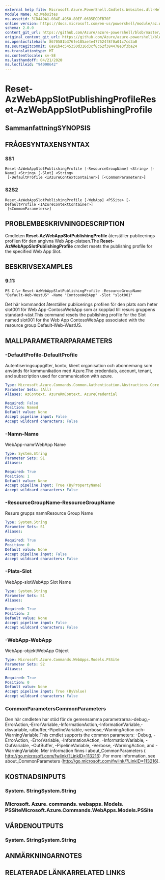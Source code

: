```yaml
---
external help file: Microsoft.Azure.PowerShell.Cmdlets.Websites.dll-Help.xml
Module Name: Az.Websites
ms.assetid: 3CD449A1-084E-4950-80EF-06B5ECDFB70F
online version: https://docs.microsoft.com/en-us/powershell/module/az.websites/reset-azwebappslotpublishingprofile
schema: 2.0.0
content_git_url: https://github.com/Azure/azure-powershell/blob/master/src/Websites/Websites/help/Reset-AzWebAppSlotPublishingProfile.md
original_content_git_url: https://github.com/Azure/azure-powershell/blob/master/src/Websites/Websites/help/Reset-AzWebAppSlotPublishingProfile.md
ms.openlocfilehash: 8670581b376fe185ae4e477524f8f0a01c7cd3a0
ms.sourcegitcommit: 6a91b4c545350d316d3cf8c62f384478e3f3ba24
ms.translationtype: MT
ms.contentlocale: sv-SE
ms.lasthandoff: 04/21/2020
ms.locfileid: "94090642"
---
```

# <span data-ttu-id="4a02b-101">Reset-AzWebAppSlotPublishingProfile</span><span class="sxs-lookup"><span data-stu-id="4a02b-101">Reset-AzWebAppSlotPublishingProfile</span></span>

## <span data-ttu-id="4a02b-102">Sammanfattning</span><span class="sxs-lookup"><span data-stu-id="4a02b-102">SYNOPSIS</span></span>

## <span data-ttu-id="4a02b-103">FRÅGESYNTAXEN</span><span class="sxs-lookup"><span data-stu-id="4a02b-103">SYNTAX</span></span>

### <span data-ttu-id="4a02b-104">S</span><span class="sxs-lookup"><span data-stu-id="4a02b-104">S1</span></span>
```
Reset-AzWebAppSlotPublishingProfile [-ResourceGroupName] <String> [-Name] <String> [-Slot] <String>
 [-DefaultProfile <IAzureContextContainer>] [<CommonParameters>]
```

### <span data-ttu-id="4a02b-105">S2</span><span class="sxs-lookup"><span data-stu-id="4a02b-105">S2</span></span>
```
Reset-AzWebAppSlotPublishingProfile [-WebApp] <PSSite> [-DefaultProfile <IAzureContextContainer>]
 [<CommonParameters>]
```

## <span data-ttu-id="4a02b-106">PROBLEMBESKRIVNING</span><span class="sxs-lookup"><span data-stu-id="4a02b-106">DESCRIPTION</span></span>
<span data-ttu-id="4a02b-107">Cmdleten **Reset-AzWebAppSlotPublishingProfile** återställer publicerings profilen för den angivna Web App-platsen.</span><span class="sxs-lookup"><span data-stu-id="4a02b-107">The **Reset-AzWebAppSlotPublishingProfile** cmdlet resets the publishing profile for the specified Web App Slot.</span></span>

## <span data-ttu-id="4a02b-108">BESKRIVS</span><span class="sxs-lookup"><span data-stu-id="4a02b-108">EXAMPLES</span></span>

### <span data-ttu-id="4a02b-109">9.1</span><span class="sxs-lookup"><span data-stu-id="4a02b-109">1:</span></span>
```
PS C:\> Reset-AzWebAppSlotPublishingProfile -ResourceGroupName "Default-Web-WestUS" -Name "ContosoWebApp" -Slot "slot001"
```

<span data-ttu-id="4a02b-110">Det här kommandot återställer publicerings profilen för den plats som heter slot001 för Web App-ContosoWebApp som är kopplad till resurs gruppens standard-väst.</span><span class="sxs-lookup"><span data-stu-id="4a02b-110">This command resets the publishing profile for the Slot named slot001 for the Web App ContosoWebApp associated with the resource group Default-Web-WestUS.</span></span>

## <span data-ttu-id="4a02b-111">MALLPARAMETRAR</span><span class="sxs-lookup"><span data-stu-id="4a02b-111">PARAMETERS</span></span>

### <span data-ttu-id="4a02b-112">-DefaultProfile</span><span class="sxs-lookup"><span data-stu-id="4a02b-112">-DefaultProfile</span></span>
<span data-ttu-id="4a02b-113">Autentiseringsuppgifter, konto, klient organisation och abonnemang som används för kommunikation med Azure.</span><span class="sxs-lookup"><span data-stu-id="4a02b-113">The credentials, account, tenant, and subscription used for communication with azure.</span></span>

```yaml
Type: Microsoft.Azure.Commands.Common.Authentication.Abstractions.Core.IAzureContextContainer
Parameter Sets: (All)
Aliases: AzContext, AzureRmContext, AzureCredential

Required: False
Position: Named
Default value: None
Accept pipeline input: False
Accept wildcard characters: False
```

### <span data-ttu-id="4a02b-114">-Namn</span><span class="sxs-lookup"><span data-stu-id="4a02b-114">-Name</span></span>
<span data-ttu-id="4a02b-115">WebApp-namn</span><span class="sxs-lookup"><span data-stu-id="4a02b-115">WebApp Name</span></span>

```yaml
Type: System.String
Parameter Sets: S1
Aliases:

Required: True
Position: 1
Default value: None
Accept pipeline input: True (ByPropertyName)
Accept wildcard characters: False
```

### <span data-ttu-id="4a02b-116">-ResourceGroupName</span><span class="sxs-lookup"><span data-stu-id="4a02b-116">-ResourceGroupName</span></span>
<span data-ttu-id="4a02b-117">Resurs grupps namn</span><span class="sxs-lookup"><span data-stu-id="4a02b-117">Resource Group Name</span></span>

```yaml
Type: System.String
Parameter Sets: S1
Aliases:

Required: True
Position: 0
Default value: None
Accept pipeline input: False
Accept wildcard characters: False
```

### <span data-ttu-id="4a02b-118">-Plats</span><span class="sxs-lookup"><span data-stu-id="4a02b-118">-Slot</span></span>
<span data-ttu-id="4a02b-119">WebApp-slot</span><span class="sxs-lookup"><span data-stu-id="4a02b-119">WebApp Slot Name</span></span>

```yaml
Type: System.String
Parameter Sets: S1
Aliases:

Required: True
Position: 2
Default value: None
Accept pipeline input: False
Accept wildcard characters: False
```

### <span data-ttu-id="4a02b-120">-WebApp</span><span class="sxs-lookup"><span data-stu-id="4a02b-120">-WebApp</span></span>
<span data-ttu-id="4a02b-121">WebApp-objekt</span><span class="sxs-lookup"><span data-stu-id="4a02b-121">WebApp Object</span></span>

```yaml
Type: Microsoft.Azure.Commands.WebApps.Models.PSSite
Parameter Sets: S2
Aliases:

Required: True
Position: 0
Default value: None
Accept pipeline input: True (ByValue)
Accept wildcard characters: False
```

### <span data-ttu-id="4a02b-122">CommonParameters</span><span class="sxs-lookup"><span data-stu-id="4a02b-122">CommonParameters</span></span>
<span data-ttu-id="4a02b-123">Den här cmdleten har stöd för de gemensamma parametrarna:-debug,-ErrorAction,-ErrorVariable,-InformationAction,-InformationVariable,-disvariable,-utbuffer,-PipelineVariable,-verbose,-WarningAction och-WarningVariable.</span><span class="sxs-lookup"><span data-stu-id="4a02b-123">This cmdlet supports the common parameters: -Debug, -ErrorAction, -ErrorVariable, -InformationAction, -InformationVariable, -OutVariable, -OutBuffer, -PipelineVariable, -Verbose, -WarningAction, and -WarningVariable.</span></span> <span data-ttu-id="4a02b-124">Mer information finns i about_CommonParameters ( http://go.microsoft.com/fwlink/?LinkID=113216) .</span><span class="sxs-lookup"><span data-stu-id="4a02b-124">For more information, see about_CommonParameters (http://go.microsoft.com/fwlink/?LinkID=113216).</span></span>

## <span data-ttu-id="4a02b-125">KOSTNADS</span><span class="sxs-lookup"><span data-stu-id="4a02b-125">INPUTS</span></span>

### <span data-ttu-id="4a02b-126">System. String</span><span class="sxs-lookup"><span data-stu-id="4a02b-126">System.String</span></span>

### <span data-ttu-id="4a02b-127">Microsoft. Azure. commands. webapps. Models. PSSite</span><span class="sxs-lookup"><span data-stu-id="4a02b-127">Microsoft.Azure.Commands.WebApps.Models.PSSite</span></span>

## <span data-ttu-id="4a02b-128">VÄRDEN</span><span class="sxs-lookup"><span data-stu-id="4a02b-128">OUTPUTS</span></span>

### <span data-ttu-id="4a02b-129">System. String</span><span class="sxs-lookup"><span data-stu-id="4a02b-129">System.String</span></span>

## <span data-ttu-id="4a02b-130">ANMÄRKNINGAR</span><span class="sxs-lookup"><span data-stu-id="4a02b-130">NOTES</span></span>

## <span data-ttu-id="4a02b-131">RELATERADE LÄNKAR</span><span class="sxs-lookup"><span data-stu-id="4a02b-131">RELATED LINKS</span></span>

